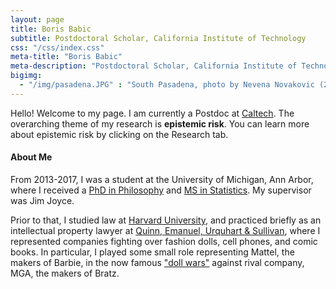 ```yaml
---
layout: page
title: Boris Babic
subtitle: Postdoctoral Scholar, California Institute of Technology
css: "/css/index.css"
meta-title: "Boris Babic"
meta-description: "Postdoctoral Scholar, California Institute of Technology"
bigimg:
  - "/img/pasadena.JPG" : "South Pasadena, photo by Nevena Novakovic (2018)"
---
```


Hello! Welcome to my page. I am currently a Postdoc at [Caltech](http://www.hss.caltech.edu/content/boris-babic). The overarching theme of my research is **epistemic risk**. You can learn more about epistemic risk by clicking on the Research tab. 

#### About Me
From 2013-2017, I was a student at the University of Michigan, Ann Arbor, where I received a [PhD in Philosophy](https://lsa.umich.edu/philosophy) and [MS in Statistics](https://lsa.umich.edu/stats). My supervisor was Jim Joyce. 

Prior to that, I studied law at [Harvard University](https://hls.harvard.edu/), and practiced briefly as an intellectual property lawyer at [Quinn, Emanuel, Urquhart & Sullivan](https://www.quinnemanuel.com/), where I represented companies fighting over fashion dolls, cell phones, and comic books. In particular, I played some small role representing Mattel, the makers of Barbie, in the now famous ["doll wars"](https://www.newyorker.com/magazine/2018/01/22/when-barbie-went-to-war-with-bratz) against rival company, MGA, the makers of Bratz. 

